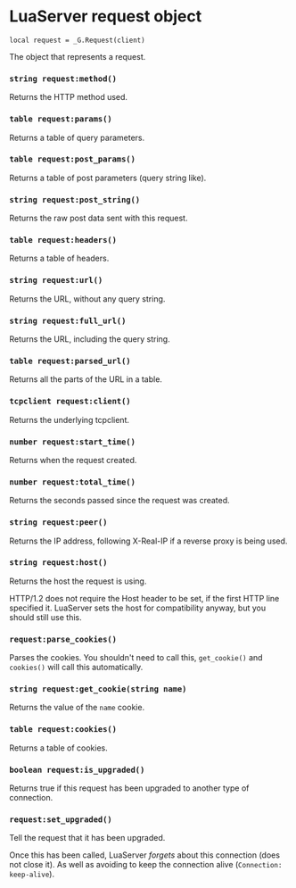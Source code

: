 # LuaServer request object

`local request = _G.Request(client)`

The object that represents a request.

### `string request:method()`

Returns the HTTP method used.

### `table request:params()`

Returns a table of query parameters.

### `table request:post_params()`

Returns a table of post parameters (query string like).

### `string request:post_string()`

Returns the raw post data sent with this request.

### `table request:headers()`

Returns a table of headers.

### `string request:url()`

Returns the URL, without any query string.

### `string request:full_url()`

Returns the URL, including the query string.

### `table request:parsed_url()`

Returns all the parts of the URL in a table.

### `tcpclient request:client()`

Returns the underlying tcpclient.

### `number request:start_time()`

Returns when the request created.

### `number request:total_time()`

Returns the seconds passed since the request was created.

### `string request:peer()`

Returns the IP address, following X-Real-IP if a reverse proxy is being used.

### `string request:host()`

Returns the host the request is using.

HTTP/1.2 does not require the Host header to be set, if the first HTTP line specified it.
LuaServer sets the host for compatibility anyway, but you should still use this.

### `request:parse_cookies()`

Parses the cookies. You shouldn't need to call this, `get_cookie()` and `cookies()` will call this automatically.

### `string request:get_cookie(string name)`

Returns the value of the `name` cookie.

### `table request:cookies()`

Returns a table of cookies.

### `boolean request:is_upgraded()`

Returns true if this request has been upgraded to another type of connection.

### `request:set_upgraded()`

Tell the request that it has been upgraded.

Once this has been called, LuaServer *forgets* about this connection (does not close it).  As well as avoiding to keep the connection alive (`Connection: keep-alive`).
